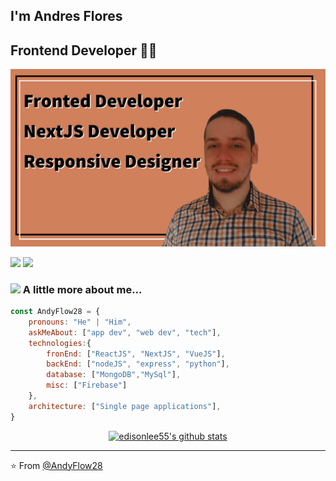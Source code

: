 ## I'm Andres Flores 
## Frontend Developer 👨‍💻

![Header.png](https://raw.githubusercontent.com/AndyFlow28/AndyFlow28/main/header.png)

[![](https://img.shields.io/badge/LinkedIn-Andres_J._Flores_G.-blue)](https://www.linkedin.com/in/andresjfloresg/)
[![](https://img.shields.io/badge/Gmail-joseguerreroaf@gmail.com-red)](mailto:joseguerreroaf@gmail.com)


### <img src="https://media.giphy.com/media/VgCDAzcKvsR6OM0uWg/giphy.gif" width="50"> A little more about me...  

```javascript
const AndyFlow28 = {
    pronouns: "He" | "Him",
    askMeAbout: ["app dev", "web dev", "tech"],
    technologies:{
        fronEnd: ["ReactJS", "NextJS", "VueJS"],
        backEnd: ["nodeJS", "express", "python"],
        database: ["MongoDB","MySql"],
        misc: ["Firebase"]
    },
    architecture: ["Single page applications"],
}
```

<p align="center">
  <a href="https://github.com/edisonlee55"><img src="https://github-readme-stats.vercel.app/api?username=edisonlee55&hide_border=true&show_icons=true" alt="edisonlee55's github stats"></a>
</p>

---
⭐️ From [@AndyFlow28](https://github.com/AndyFlow28)
